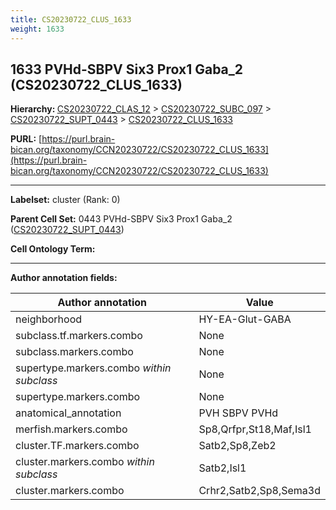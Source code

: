 ```yaml
---
title: CS20230722_CLUS_1633
weight: 1633
---
```

## 1633 PVHd-SBPV Six3 Prox1 Gaba_2 (CS20230722_CLUS_1633)
<b>Hierarchy: </b>
[CS20230722_CLAS_12](../CS20230722_CLAS_12) >
[CS20230722_SUBC_097](../CS20230722_SUBC_097) >
[CS20230722_SUPT_0443](../CS20230722_SUPT_0443) >
[CS20230722_CLUS_1633](../CS20230722_CLUS_1633)

**PURL:** [https://purl.brain-bican.org/taxonomy/CCN20230722/CS20230722_CLUS_1633](https://purl.brain-bican.org/taxonomy/CCN20230722/CS20230722_CLUS_1633)

---


**Labelset:** cluster (Rank: 0)

**Parent Cell Set:** 0443 PVHd-SBPV Six3 Prox1 Gaba_2 ([CS20230722_SUPT_0443](../CS20230722_SUPT_0443))



**Cell Ontology Term:** 

[MARKER GENES.]: #


---

[TRANSFERRED ANNOTATIONS.]: #


[AUTHOR ANNOTATION FIELDS.]: #


**Author annotation fields:**

| Author annotation | Value |
|-------------------|-------|
|neighborhood|HY-EA-Glut-GABA|
|subclass.tf.markers.combo|None|
|subclass.markers.combo|None|
|supertype.markers.combo _within subclass_|None|
|supertype.markers.combo|None|
|anatomical_annotation|PVH SBPV PVHd|
|merfish.markers.combo|Sp8,Qrfpr,St18,Maf,Isl1|
|cluster.TF.markers.combo|Satb2,Sp8,Zeb2|
|cluster.markers.combo _within subclass_|Satb2,Isl1|
|cluster.markers.combo|Crhr2,Satb2,Sp8,Sema3d|
